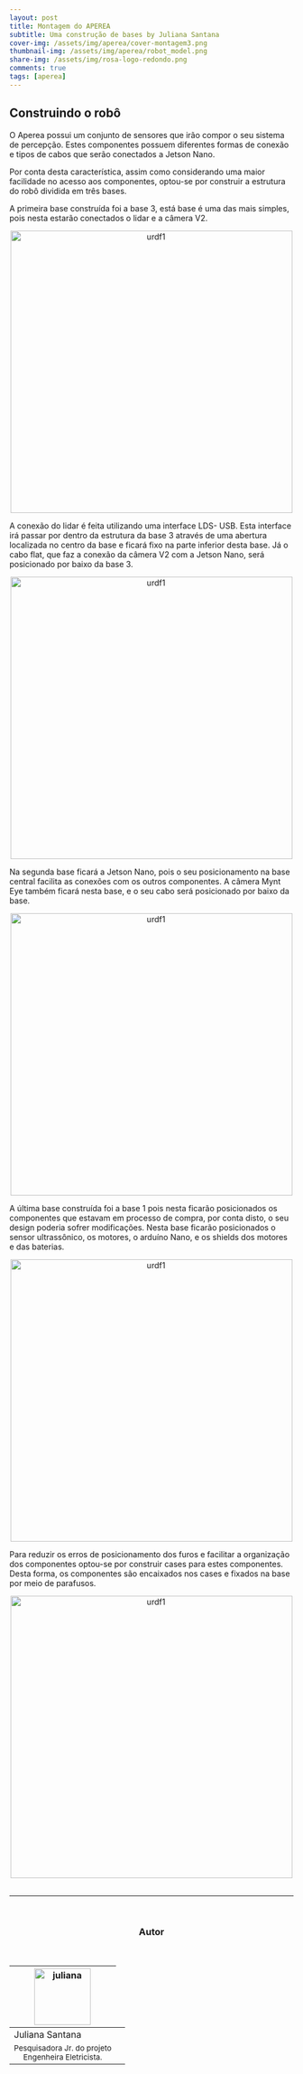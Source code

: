 ```yaml
---
layout: post
title: Montagem do APEREA 
subtitle: Uma construção de bases by Juliana Santana
cover-img: /assets/img/aperea/cover-montagem3.png
thumbnail-img: /assets/img/aperea/robot_model.png
share-img: /assets/img/rosa-logo-redondo.png
comments: true
tags: [aperea]
---
```

## Construindo o robô

O Aperea possui um conjunto de sensores que irão compor o seu sistema de percepção. Estes componentes possuem diferentes formas de conexão e tipos de cabos que serão conectados a Jetson Nano.

Por conta desta característica, assim como considerando uma maior facilidade no acesso aos componentes, optou-se por construir a estrutura do robô dividida em três bases.

A primeira base construída foi a base 3, está base é uma das mais simples, pois nesta estarão conectados o lidar e a câmera V2.

<center>
  <img src="{{ 'assets/img/aperea/robot_model.png' | relative_url }}" width="500" text-align=center alt="urdf1" />
</center>

A conexão do lidar é feita utilizando uma interface LDS- USB. Esta interface irá passar por dentro da estrutura da base 3 através de uma abertura localizada no centro da base e ficará fixo na parte inferior desta base. Já o cabo flat, que faz a conexão da câmera V2 com a Jetson Nano, será posicionado por baixo da base 3.

<center>
  <img src="{{ 'assets/img/aperea/robot_model.png' | relative_url }}" width="500" text-align=center alt="urdf1" />
</center>

Na segunda base ficará a Jetson Nano, pois o seu posicionamento na base central facilita as conexões com os outros componentes. A câmera Mynt Eye também ficará nesta base, e o seu cabo será posicionado por baixo da base.

<center>
  <img src="{{ 'assets/img/aperea/robot_model.png' | relative_url }}" width="500" text-align=center alt="urdf1" />
</center>

A última base construída foi a base 1 pois nesta ficarão posicionados os componentes que estavam em processo de compra, por conta disto, o seu design poderia sofrer modificações. Nesta base ficarão posicionados o sensor ultrassônico, os motores, o arduíno Nano, e os shields dos motores e das baterias.

<center>
  <img src="{{ 'assets/img/aperea/robot_model.png' | relative_url }}" width="500" text-align=center alt="urdf1" />
</center>

Para reduzir os erros de posicionamento dos furos e facilitar a organização dos componentes optou-se por construir cases para estes componentes. Desta forma, os componentes são encaixados nos cases e fixados na base por meio de parafusos.

<center>
  <img src="{{ 'assets/img/aperea/robot_model.png' | relative_url }}" width="500" text-align=center alt="urdf1" />
</center>


<br>

---------------------
<br>

<!-- autor -->
<center><h3 class="post-title">Autor</h3><br/></center>
<div class="row">
  <div class="col-xl-auto offset-xl-0 col-lg-4 offset-lg-0 center">
    <table class="table-borderless highlight">
      <thead>
        <tr>
          <th><img src="{{ 'assets/img/people/juliana-1.png' | relative_url }}" width="100" alt="juliana" class="img-fluid rounded-circle" /></th>
        </tr>
      </thead>
      <tbody>
        <tr class="font-weight-bolder" style="text-align: center margin-top: 0">
          <td>Juliana Santana</td>
        </tr>
        <tr style="text-align: center" >
          <td style="vertical-align: top"><small>Pesquisadora Jr. do projeto <br>Engenheira Eletricista.</small></td>
          <td></td>
        </tr>
      </tbody>
    </table>
  </div>
</div>

<br>